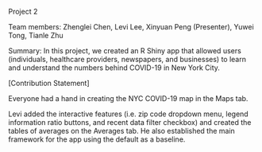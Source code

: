 Project 2

Team members: Zhenglei Chen, Levi Lee, Xinyuan Peng (Presenter), Yuwei Tong, Tianle Zhu

Summary: In this project, we created an R Shiny app that allowed users (individuals, healthcare providers, newspapers, and businesses) to learn and understand the numbers behind COVID-19 in New York City. 

[Contribution Statement] 

Everyone had a hand in creating the NYC COVID-19 map in the Maps tab. 

Levi added the interactive features (i.e. zip code dropdown menu, legend information ratio buttons, and recent data filter checkbox) and created the tables of averages on the Averages tab. He also established the main framework for the app using the default as a baseline. 